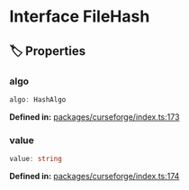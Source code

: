 # Interface FileHash

## 🏷️ Properties

### algo

```ts
algo: HashAlgo
```
<p style="font-size: 14px; color: var(--vp-c-text-2)">
<strong>Defined in:</strong> <a href="https://github.com/voxelum/minecraft-launcher-core-node/blob/master/packages/curseforge/index.ts#L173" target="_blank" rel="noreferrer">packages/curseforge/index.ts:173</a>
</p>


### value

```ts
value: string
```
<p style="font-size: 14px; color: var(--vp-c-text-2)">
<strong>Defined in:</strong> <a href="https://github.com/voxelum/minecraft-launcher-core-node/blob/master/packages/curseforge/index.ts#L174" target="_blank" rel="noreferrer">packages/curseforge/index.ts:174</a>
</p>


